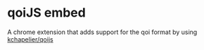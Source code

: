 # qoiJS embed
 A chrome extension that adds support for the qoi format by using [kchapelier/qoijs](https://github.com/kchapelier/qoijs)
